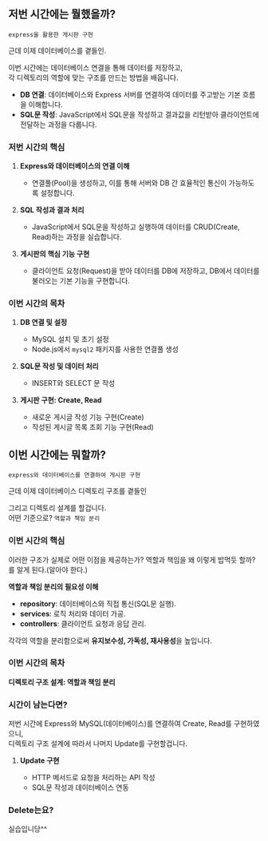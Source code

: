 ## 저번 시간에는 뭘했을까?

`express을 활용한 게시판 구현`

근데 이제 데이터베이스를 곁들인.

이번 시간에는 데이터베이스 연결을 통해 데이터를 저장하고,  
각 디렉토리의 역할에 맞는 구조를 만드는 방법을 배웁니다.  

- **DB 연결**: 데이터베이스와 Express 서버를 연결하여 데이터를 주고받는 기본 흐름을 이해합니다.  
- **SQL문 작성**: JavaScript에서 SQL문을 작성하고 결과값을 리턴받아 클라이언트에 전달하는 과정을 다룹니다.  

### **저번 시간의 핵심**  

1. **Express와 데이터베이스의 연결 이해**  
   - 연결풀(Pool)을 생성하고, 이를 통해 서버와 DB 간 효율적인 통신이 가능하도록 설정합니다.  
   
2. **SQL 작성과 결과 처리**  
   - JavaScript에서 SQL문을 작성하고 실행하여 데이터를 CRUD(Create, Read)하는 과정을 실습합니다.  

3. **게시판의 핵심 기능 구현**  
   - 클라이언트 요청(Request)을 받아 데이터를 DB에 저장하고, DB에서 데이터를 불러오는 기본 기능을 구현합니다.  

### **이번 시간의 목차**  

1. **DB 연결 및 설정**  
   - MySQL 설치 및 초기 설정  
   - Node.js에서 `mysql2` 패키지를 사용한 연결풀 생성  

2. **SQL문 작성 및 데이터 처리**  
   - INSERT와 SELECT 문 작성  

3. **게시판 구현: Create, Read**  
   - 새로운 게시글 작성 기능 구현(Create)  
   - 작성된 게시글 목록 조회 기능 구현(Read)  

## 이번 시간에는 뭐할까?

`express와 데이터베이스를 연결하여 게시판 구현`

근데 이제 데이터베이스 디렉토리 구조를 곁들인

그리고 디렉토리 설계를 할겁니다.  
어떤 기준으로? `역할과 책임 분리`

### **이번 시간의 핵심**  

이러한 구조가 실제로 어떤 이점을 제공하는가?
역할과 책임을 왜 이렇게 밥먹듯 할까?를 알게 된다.(알아야 한다.)

**역할과 책임 분리의 필요성 이해**

   - **repository**: 데이터베이스와 직접 통신(SQL문 실행).  
   - **services**: 로직 처리와 데이터 가공.  
   - **controllers**: 클라이언트 요청과 응답 관리.

각각의 역할을 분리함으로써 **유지보수성, 가독성, 재사용성**을 높입니다.  

### **이번 시간의 목차**  

**디렉토리 구조 설계: 역할과 책임 분리**  

### 시간이 남는다면?  

저번 시간에 Express와 MySQL(데이터베이스)를 연결하여 Create, Read를 구현하였으니,  
디렉토리 구조 설계에 따라서 나머지 Update를 구현할겁니다.  

1. **Update 구현**  

   - HTTP 메서드로 요청을 처리하는 API 작성  
   - SQL문 작성과 데이터베이스 연동  

### Delete는요?

실습입니당^^